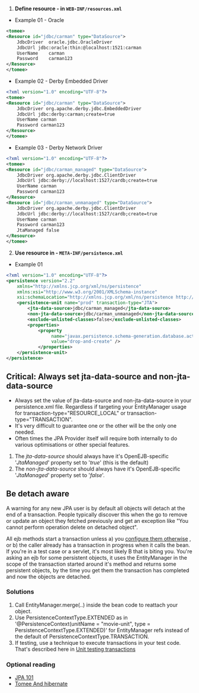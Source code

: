 
1) **Define resource - in `WEB-INF/resources.xml`**
- Example 01 - Oracle
``` xml
<tomee>
<Resource id="jdbc/carman" type="DataSource">
    JdbcDriver  oracle.jdbc.OracleDriver
    JdbcUrl jdbc:oracle:thin:@localhost:1521:carman
    UserName    carman
    Password    carman123
</Resource>
</tomee>
```

- Example 02 - Derby Embedded Driver
``` xml
<?xml version="1.0" encoding="UTF-8"?>
<tomee>
<Resource id="jdbc/carman" type="DataSource">
    JdbcDriver org.apache.derby.jdbc.EmbeddedDriver
    JdbcUrl jdbc:derby:carman;create=true
    UserName carman
    Password carman123
</Resource>
</tomee>
```

- Example 03 - Derby Network Driver
``` xml
<?xml version="1.0" encoding="UTF-8"?>
<tomee>
<Resource id="jdbc/carman_managed" type="DataSource">
    JdbcDriver org.apache.derby.jdbc.ClientDriver
    JdbcUrl jdbc:derby://localhost:1527/cardb;create=true
    UserName carman
    Password carman123
</Resource>
<Resource id="jdbc/carman_unmanaged" type="DataSource">
    JdbcDriver org.apache.derby.jdbc.ClientDriver
    JdbcUrl jdbc:derby://localhost:1527/cardb;create=true
    UserName carman
    Password carman123
    JtaManaged false
</Resource>
</tomee>
```

2) **Use resource in - `META-INF/persistence.xml`**
- Example 01
``` xml
<?xml version="1.0" encoding="UTF-8"?>
<persistence version="2.2"
	xmlns="http://xmlns.jcp.org/xml/ns/persistence"
	xmlns:xsi="http://www.w3.org/2001/XMLSchema-instance"
	xsi:schemaLocation="http://xmlns.jcp.org/xml/ns/persistence http://xmlns.jcp.org/xml/ns/persistence/persistence_2_2.xsd">
	<persistence-unit name="prod" transaction-type="JTA">
	    <jta-data-source>jdbc/carman_managed</jta-data-source>
	    <non-jta-data-source>jdbc/carman_unmanaged</non-jta-data-source>
		<exclude-unlisted-classes>false</exclude-unlisted-classes>
		<properties>
			<property 
			     name="javax.persistence.schema-generation.database.action"
			     value="drop-and-create" />
			</properties>		
	</persistence-unit>
</persistence>
```


## Critical: Always set jta-data-source and non-jta-data-source

- Always set the value of jta-data-source and non-jta-data-source in your persistence.xml file. Regardless if targeting your EntityManager usage for transaction-type="RESOURCE_LOCAL" or transaction-type="TRANSACTION".
- It's very difficult to guarantee one or the other will be the only one needed. 
- Often times the JPA Provider itself will require both internally to do various optimisations or other special features.

1)  The _jta-data-source_ should always have it's OpenEJB-specific '_JtaManaged_' property set to '_true_' (this is the default)
2)  The _non-jta-data-source_ should always have it's OpenEJB-specific '_JtaManaged_' property set to '_false_'.

## Be detach aware

A warning for any new JPA user is by default all objects will detach at the end of a transaction. People typically discover this when the go to remove or update an object they fetched previously and get an exception like "You cannot perform operation delete on detached object".

All ejb methods start a transaction unless 
a) you [configure them otherwise](https://tomee.apache.org/transaction-annotations.html) , or 
b) the caller already has a transaction in progress when it calls the bean. If you're in a test case or a servlet, it's most likely B that is biting you. You're asking an ejb for some persistent objects, it uses the EntityManager in the scope of the transaction started around it's method and returns some persistent objects, by the time you get them the transaction has completed and now the objects are detached.

### Solutions

1.  Call EntityManager.merge(..) inside the bean code to reattach your object.
2.  Use PersistenceContextType.EXTENDED as in '@PersistenceContext(unitName = "movie-unit", type = PersistenceContextType.EXTENDED)' for EntityManager refs instead of the default of PersistenceContextType.TRANSACTION.
3.  If testing, use a technique to execute transactions in your test code. That's described here in [Unit testing transactions](https://tomee.apache.org/unit-testing-transactions.html)

### Optional reading
- [JPA 101](https://tomee.apache.org/master/docs/jpa-concepts.html)
- [Tomee And hibernate](https://tomee.apache.org/latest/docs/tomee-and-hibernate.html)
